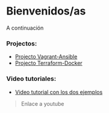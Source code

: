 # Bienvenidos/as
A continuación 

### Projectos:
- [Projecto Vagrant-Ansible](https://algonzalvez.github.io/vagrant-ansible "Vagrant-Ansible Homepage")
- [Projecto Terraform-Docker](https://algonzalvez.github.io/terraform-docker "Terraform-Docker Homepage")

### Video tutoriales:
- [Video tutorial con los dos ejemplos](https://www.youtube.com/watch?v=8HmCQqaWRx4&feature=youtu.be "Video tutorial") 
> Enlace a youtube
